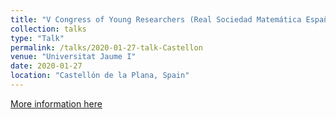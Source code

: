 ```yaml
---
title: "V Congress of Young Researchers (Real Sociedad Matemática Española)"
collection: talks
type: "Talk"
permalink: /talks/2020-01-27-talk-Castellon
venue: "Universitat Jaume I"
date: 2020-01-27
location: "Castellón de la Plana, Spain"
---
```


[More information here](https://www.rsme.es/2019/06/v-congreso-de-jovenes-investigadores-de-la-rsme/)